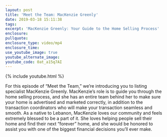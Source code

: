 ```yaml
---
layout: post
title: 'Meet the Team: MacKenzie Greenly'
date: 2019-03-18 15:11:38
tags:
excerpt: 'MacKenzie Greenly: Your Guide to the Home Selling Process'
enclosure:
pullquote:
enclosure_type: video/mp4
enclosure_time:
use_youtube_image: true
youtube_alternate_image:
youtube_code: 0at_a15q7AI
---
```


{% include youtube.html %}

For this episode of “Meet the Team,” we’re introducing you to listing specialist MacKenzie Greenly. MacKenzie’s role is to guide you through the home selling process, and she has an entire team behind her to make sure your home is advertised and marketed correctly, in addition to the transaction coordinators who will make your transaction seamless and smooth. As a native to Lebanon, MacKenzie loves our community and feels extremely blessed to be a part of it. She loves helping people sell their home and find their next “forever” home, and she would be honored to assist you with one of the biggest financial decisions you’ll ever make.